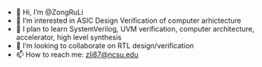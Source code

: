 - 👋 Hi, I’m @ZongRuLi
- 👀 I’m interested in ASIC Design Verification of computer arhictecture
- 🌱 I plan to learn SystemVerilog, UVM verification, computer architecture, accelerator, high level synthesis
- 💞️ I’m looking to collaborate on RTL design/verification
- 📫 How to reach me: zli87@ncsu.edu

<!---
ZongRuLi/ZongRuLi is a ✨ special ✨ repository because its `README.md` (this file) appears on your GitHub profile.
You can click the Preview link to take a look at your changes.
--->
